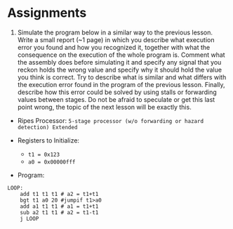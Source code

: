 # Assignments

1. Simulate the program below in a similar way to the previous lesson. Write a small report (~1 page) in which you describe what execution error you found and how you recognized it, together with what the consequence on the execution of the whole program is. Comment what the assembly does before simulating it and specify any signal that you reckon holds the wrong value and specify why it should hold the value you think is correct. Try to describe what is similar and what differs with the execution error found in the program of the previous lesson. Finally, describe how this error could be solved by using stalls or forwarding values between stages. Do not be afraid to speculate or get this last point wrong, the topic of the next lesson will be exactly this.
- Ripes Processor: ```5-stage processor (w/o forwarding or hazard detection) Extended```
- Registers to Initialize:
    - ```t1 = 0x123```
    - ```a0 = 0x00000fff```

- Program:
```assembly
LOOP:
    add t1 t1 t1 # a2 = t1+t1
    bgt t1 a0 20 #jumpif t1>a0
    add a1 t1 t1 # a1 = t1+t1
    sub a2 t1 t1 # a2 = t1-t1
    j LOOP
```

<!-- 2. A COPPIE: la prima persona sceglie uno stage qualunque e un programma tra gli esempi sotto, e "gioca" nel ruolo di tale stage, mente la seconda nel ruolo dello stage successivo. Seguendo come reference la tabella della sezione [4.3](./3.3_soluzioni.md) la prima persona calcola e comunica alla seconda i dati relativi al proprio stage (ultima colonna della tabella), la seconda deve dedurre che istruzione sta nello stage precedente e calcolare di conseguenza i dati relativi al proprio stage nel prossimo ciclo. Ci si corregge con il simulatore, idealmente operato dalla prima persona. Dopo qualche istruzione ci si inverte. Questo esercizio è utile in quanto simile a uno degli esercizi d'esame.
- ESEMPIO:
    - PERSONA 1 sceglie il primo programma tra quelli sotto e lo stage MEM. I dati che passa al collega sono:
        - PC+4 -> 0xc
        - ALUres-> 0x20
        - Data Out -> 0x0
        - RF Write Index -> 0x0
        - RF Write Enable -> 0x0
        - Write Data Select -> 0x1
    - PERSONA 2 riconosce che la prima istruzione nello stage MEM è lo store e calcola i propri dati al prossimo ciclo.
        - RF Write Index -> 0x0
        - RF Write Data -> 0x20
        - RF Write Enable -> 0x0


## Esempi di programmi dall'internet

```assembly
addi x2, x0, 1

loop:
  sub x1, x1, x2
  sw  x1, 4(x0)
  blt x0, x1, loop
```

```assembly
 addi x5,x0,0x11        # set x5 to 0x11
  sw x5, 0x100(x0)       # store at address 0x100
  lw x6, 0x100(x0)       # get from mem
  addi x6,x6,1          
  sw x6, 0x104(x0)       # store to mem 0x104
```

```assembly
   addi x3,x0,0    # i = 0
   addi x4,x0,10   # const 10
loop:
   bge  x3,x4, exit
   addi x3,x3,1
   j loop
exit:
```

```assembly
  addi x3,x0,0       #  s = 0
  addi x4,x0,0       #  i = 0
  addi x5,x0,5       #  const 5
  addi x6,x0,0x100   #  base address of ax[]
  addi x8,x0,0       #  offset = 0
loop:
  bge x4, x5, exit
  add x7, x6, x8    # compute effective address
  lw  x9, 0(x7)     # get ax[i]
  add x3, x3, x9    # s = s + ax[i]
  addi x8, x8, 4    # next element
  addi x4, x4, 1    # increment index
  j loop
exit:
``` -->
